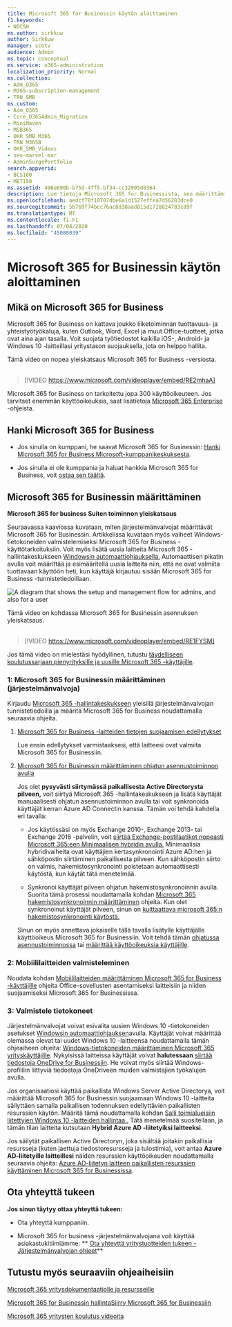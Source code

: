 ```yaml
---
title: Microsoft 365 for Businessin käytön aloittaminen
f1.keywords:
- NOCSH
ms.author: sirkkuw
author: Sirkkuw
manager: scotv
audience: Admin
ms.topic: conceptual
ms.service: o365-administration
localization_priority: Normal
ms.collection:
- Adm_O365
- M365-subscription-management
- TRN_SMB
ms.custom:
- Adm_O365
- Core_O365Admin_Migration
- MiniMaven
- MSB365
- OKR_SMB_M365
- TRN_M365B
- OKR_SMB_Videos
- seo-marvel-mar
- AdminSurgePortfolio
search.appverid:
- BCS160
- MET150
ms.assetid: 496e690b-b75d-4ff5-bf34-cc32905d0364
description: Lue tietoja Microsoft 365 for Businessista, sen määrittämisestä ja käyttäjien laitteiden ja tietokoneiden valmistelemisesta, jotta Microsoft 365 for Business suojaa niitä.
ms.openlocfilehash: aedcf78f10707dbe6a1d1527effea7d56283dce0
ms.sourcegitcommit: 5b769f74bcc76ac8d38aad815d1728824783cd9f
ms.translationtype: MT
ms.contentlocale: fi-FI
ms.lasthandoff: 07/08/2020
ms.locfileid: "45080039"
---
```

# <a name="get-started-with-microsoft-365-for-business"></a>Microsoft 365 for Businessin käytön aloittaminen

## <a name="what-is-microsoft-365-for-business"></a>Mikä on Microsoft 365 for Business

Microsoft 365 for Business on kattava joukko liiketoiminnan tuottavuus- ja yhteistyötyökaluja, kuten Outlook, Word, Excel ja muut Office-tuotteet, jotka ovat aina ajan tasalla. Voit suojata työtiedostot kaikilla iOS-, Android- ja Windows 10 -laitteillasi yritystason suojauksella, jota on helppo hallita.

Tämä video on nopea yleiskatsaus Microsoft 365 for Business -versiosta.<br><br>

> [!VIDEO https://www.microsoft.com/videoplayer/embed/RE2mhaA] 
  
Microsoft 365 for Business on tarkoitettu jopa 300 käyttöoikeuteen. Jos tarvitset enemmän käyttöoikeuksia, saat lisätietoja [Microsoft 365 Enterprise](https://go.microsoft.com/fwlink/p/?linkid=860986) -ohjeista. 
  
## <a name="get-microsoft-365-for-business"></a>Hanki Microsoft 365 for Business

- Jos sinulla on kumppani, he saavat Microsoft 365 for Businessin: [Hanki Microsoft 365 for Business Microsoft-kumppanikeskuksesta](get-microsoft-365-business.md).
    
- Jos sinulla ei ole kumppania ja haluat hankkia Microsoft 365 for Business, voit [ostaa sen täältä](https://www.microsoft.com/microsoft-365/business).
    
## <a name="set-up-microsoft-365-for-business"></a>Microsoft 365 for Businessin määrittäminen

 **Microsoft 365 for business Suiten toiminnon yleiskatsaus**
  
Seuraavassa kaaviossa kuvataan, miten järjestelmänvalvojat määrittävät Microsoft 365 for Businessin. Artikkelissa kuvataan myös vaiheet Windows-tietokoneiden valmistelemiseksi Microsoft 365 for Business -käyttötarkoituksiin. Voit myös lisätä uusia laitteita Microsoft 365 -hallintakeskukseen [Windowsin automaattiohjauksella.](add-autopilot-devices-and-profile.md) Automaattisen pikatin avulla voit määrittää ja esimääritellä uusia laitteita niin, että ne ovat valmiita tuottavaan käyttöön heti, kun käyttäjä kirjautuu sisään Microsoft 365 for Business -tunnistetiedoillaan.
  
![A diagram that shows the setup and management flow for admins, and also for a user](../media/249f81fc-7e79-44c7-8425-3a0b7b651c3b.png)

Tämä video on kohdassa Microsoft 365 for Businessin asennuksen yleiskatsaus.<br><br>

> [!VIDEO https://www.microsoft.com/videoplayer/embed/RE1FYSM] 

Jos tämä video on mielestäsi hyödyllinen, tutustu [täydelliseen koulutussarjaan pienyrityksille ja uusille Microsoft 365 -käyttäjille](https://support.microsoft.com/office/6ab4bbcd-79cf-4000-a0bd-d42ce4d12816).

  
### <a name="1-set-up-microsoft-365-for-business-admin"></a>1: Microsoft 365 for Businessin määrittäminen (järjestelmänvalvoja)

Kirjaudu [Microsoft 365 -hallintakeskukseen](https://portal.office.com/adminportal/home) yleisillä järjestelmänvalvojan tunnistetiedoilla ja määritä Microsoft 365 for Business noudattamalla seuraavia ohjeita. 
  
1. [Microsoft 365 for Business -laitteiden tietojen suojaamisen edellytykset](pre-requisites-for-data-protection.md)
    
    Lue ensin edellytykset varmistaaksesi, että laitteesi ovat valmiita Microsoft 365 for Businessiin.
    
2. [Microsoft 365 for Businessin määrittäminen ohjatun asennustoiminnon avulla](set-up.md)
    
    Jos olet **pysyvästi siirtymässä paikallisesta Active Directorysta pilveen,** voit siirtyä Microsoft 365 -hallintakeskukseen ja lisätä käyttäjät manuaalisesti ohjatun asennustoiminnon avulla tai voit synkronoida käyttäjät kerran Azure AD Connectin kanssa. Tämän voi tehdä kahdella eri tavalla: 
    
    - Jos käytössäsi on myös Exchange 2010-, Exchange 2013- tai Exchange 2016 -palvelin, voit [siirtää Exchange-postilaatikot nopeasti Microsoft 365:een Minimaalisen hybridin avulla.](https://docs.microsoft.com/Exchange/mailbox-migration/use-minimal-hybrid-to-quickly-migrate) Minimaalisia hybridivaiheita ovat käyttäjien kertasynkronointi Azure AD:hen ja sähköpostin siirtäminen paikallisesta pilveen. Kun sähköpostin siirto on valmis, hakemistosynkronointi poistetaan automaattisesti käytöstä, kun käytät tätä menetelmää.
    
    - Synkronoi käyttäjät pilveen ohjatun hakemistosynkronoinnin avulla. Suorita tämä prosessi noudattamalla kohdan [Microsoft 365 hakemistosynkronoinnin määrittäminen](https://docs.microsoft.com/office365/enterprise/set-up-directory-synchronization) ohjeita. Kun olet synkronoinut käyttäjät pilveen, sinun on [kuittaattava microsoft 365:n hakemistosynkronointi käytöstä.](https://docs.microsoft.com/office365/enterprise/turn-off-directory-synchronization)
    
    Sinun on myös annettava jokaiselle tällä tavalla lisätylle käyttäjälle käyttöoikeus Microsoft 365 for Businessiin. Voit tehdä tämän [ohjatussa asennustoiminnossa](set-up.md) tai [määrittää käyttöoikeuksia käyttäjille](../admin/manage/assign-licenses-to-users.md).
    
### <a name="2-prepare-mobile-devices"></a>2: Mobiililaitteiden valmisteleminen

Noudata kohdan [Mobiililaitteiden määrittäminen Microsoft 365 for Business -käyttäjille](set-up-mobile-devices.md) ohjeita Office-sovellusten asentamiseksi laitteisiin ja niiden suojaamiseksi Microsoft 365 for Businessissa. 
  
### <a name="3-prepare-pcs"></a>3: Valmistele tietokoneet

Järjestelmänvalvojat voivat esivalita uusien Windows 10 -tietokoneiden asetukset [Windowsin automaattiohjauksen](add-autopilot-devices-and-profile.md)avulla. Käyttäjät voivat määrittää olemassa olevat tai uudet Windows 10 -laitteensa noudattamalla tämän ohjeaiheen ohjeita: [Windows-tietokoneiden määrittäminen Microsoft 365 yrityskäyttäjille](set-up-windows-devices.md). Nykyisissä laitteissa käyttäjät voivat **halutessaan** [siirtää tiedostoja OneDrive for Businessiin](move-files-to-onedrive.md). He voivat myös siirtää Windows-profiiliin liittyviä tiedostoja OneDriveen muiden valmistajien työkalujen avulla.
  
Jos organisaatiosi käyttää paikallista Windows Server Active Directorya, voit määrittää Microsoft 365 for Businessin suojaamaan Windows 10 -laitteita säilyttäen samalla paikallisen todennuksen edellyttävien paikallisten resurssien käytön. Määritä tämä noudattamalla kohdan [Salli toimialueisiin liitettyjen Windows 10 -laitteiden hallintaa .](manage-windows-devices.md) Tätä menetelmää suositellaan, ja tämän tilan laitteita kutsutaan **Hybrid Azure AD -liitetyiksi laitteeksi**. 
  
Jos säilytät paikallisen Active Directoryn, joka sisältää joitakin paikallisia resursseja (kuten jaettuja tiedostoresursseja ja tulostimia), voit antaa **Azure AD-liitetyille laitteillesi** näiden resurssien käyttöoikeuden noudattamalla seuraavia ohjeita: [Azure AD-liitetyn laitteen paikallisten resurssien käyttäminen Microsoft 365 for Businessissa](access-resources.md).
  
  
## <a name="contact-support"></a>Ota yhteyttä tukeen

 **Jos sinun täytyy ottaa yhteyttä tukeen:**
  
- Ota yhteyttä kumppaniin.
    
- Microsoft 365 for business -järjestelmänvalvojana voit käyttää asiakastukitiimiämme: ** [Ota yhteyttä yritystuotteiden tukeen - Järjestelmänvalvojan ohjeet](https://docs.microsoft.com/microsoft-365/admin/contact-support-for-business-products)**
    
## <a name="see-also"></a>Tutustu myös seuraaviin ohjeaiheisiin

[Microsoft 365 yritysdokumentaatiolle ja resursseille](https://go.microsoft.com/fwlink/p/?linkid=853701)
  
[Microsoft 365 for Businessin hallinta](manage.md)[Siirry Microsoft 365 for Businessiin](migrate-to-microsoft-365-business.md)

[Microsoft 365 yritysten koulutus videoita](https://support.microsoft.com/office/6ab4bbcd-79cf-4000-a0bd-d42ce4d12816) 
